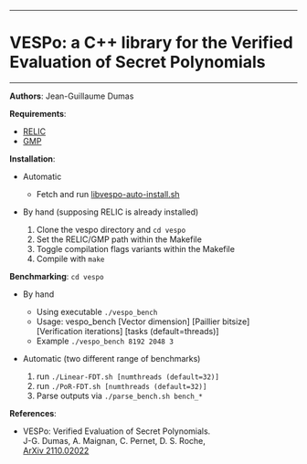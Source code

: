--------------------------------------------------------------------------------
# VESPo: a C++ library for the Verified Evaluation of Secret Polynomials
--------------------------------------------------------------------------------

**Authors**:  Jean-Guillaume Dumas


**Requirements**:
- [RELIC](https://github.com/relic-toolkit/relic)
- [GMP](https://gmplib.org/)  


**Installation**:
- Automatic
	- Fetch and run [libvespo-auto-install.sh](https://raw.githubusercontent.com/jgdumas/vespo/main/libvespo-auto-install.sh)


- By hand (supposing RELIC is already installed)
	1.  Clone the vespo directory and `cd vespo`
	2.  Set the RELIC/GMP path within the Makefile
	3.  Toggle compilation flags variants within the Makefile
	4.  Compile with `make`


**Benchmarking**: `cd vespo`
- By hand
	- Using executable `./vespo_bench`
	- Usage: vespo_bench [Vector dimension] [Paillier bitsize] [Verification iterations] [tasks (default=threads)]
	- Example `./vespo_bench 8192 2048 3`  

- Automatic (two different range of benchmarks)
	1. run `./Linear-FDT.sh [numthreads (default=32)]`
	2. run `./PoR-FDT.sh [numthreads (default=32)]`
	3. Parse outputs via `./parse_bench.sh bench_*`


**References**:
- VESPo: Verified Evaluation of Secret Polynomials.   
  J-G. Dumas, A. Maignan, C. Pernet, D. S. Roche,   
  [ArXiv 2110.02022](https://arxiv.org/abs/2110.02022)

